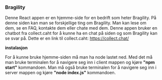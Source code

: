 ### Bragility

Denne React appen er en hjemme-side for en bedrift som heter Bragility. På denne siden kan man se forskjellige ting om Bragility. Man kan lese om dem, se en FAQ, kontakte dem eller chate med dem. Denne appen bruker en chatbot fra collect.caht for å kunne ha en chat på siden og som Bragility kan se svar på. Dette er en link til collect.caht: https://collect.chat/



**instalasjon**

For å kunne bruke hjemme-siden må man ha node lastet ned.
Med det må man bruke terminalen for å navigere seg inn i client mappen og kjøre **"npm start"** kommandoen.
Man må også bruke terminalen for å navigere seg inn i server mappen og kjøre **"node index.js"** kommandoen.
